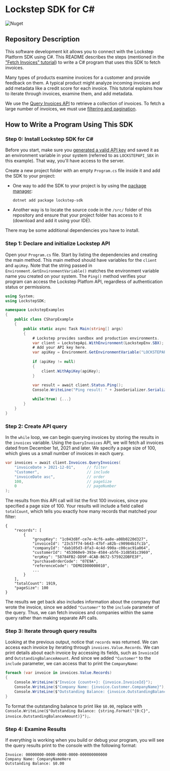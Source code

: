 # Lockstep SDK for C#

![Nuget](https://img.shields.io/nuget/v/LockstepSdk)

## Repository Description

This software development kit allows you to connect with the Lockstep Platform SDK using C#. This README describes the steps (mentioned in the ["Fetch Invoices" tutorial](https://developer.lockstep.io/docs/fetch-invoices)) to write a C# program that uses this SDK to fetch invoices.

Many types of products examine invoices for a customer and provide feedback on them. A typical product might analyze incoming invoices and add metadata like a credit score for each invoice. This tutorial explains how to iterate through invoices, examine them, and add metadata.

We use the [Query Invoices API](https://developer.lockstep.io/reference/get_api-v1-invoices-query) to retrieve a collection of invoices. To fetch a large number of invoices, we must use [filtering and pagination](https://developer.lockstep.io/docs/querying-with-searchlight).

## How to Write a Program Using This SDK

### Step 0: Install Lockstep SDK for C#

Before you start, make sure you [generated a valid API key](https://developer.lockstep.io/docs/api-keys) and saved it as an environment variable in your system (referred to as `LOCKSTEPAPI_SBX` in this example). That way, you'll have access to the server.

Create a new project folder with an empty `Program.cs` file inside it and add the SDK to your project:
- One way to add the SDK to your project is by using the [package manager](https://docs.microsoft.com/en-us/nuget/consume-packages/install-use-packages-dotnet-cli):

    ```
    dotnet add package lockstep-sdk
    ```

- Another way is to locate the source code in the `/src/` folder of this repository and ensure that your project folder has access to it (download and add it using your IDE).

There may be some additional dependencies you have to install.

### Step 1: Declare and initialize Lockstep API

Open your `Program.cs` file. Start by listing the dependencies and creating the main method. This main method should have variables for the `client` and `apiKey`. Note that the string passed in `Environment.GetEnvironmentVariable()` matches the environment variable name you created on your system. The `Ping()` method verifies your program can access the Lockstep Platfom API, regardless of authentication status or permissions. 

```c#
using System;
using LockstepSDK;

namespace LockstepExamples
{
    public class CSharpExample
    {
        public static async Task Main(string[] args)
        { 
            # Lockstep provides sandbox and production environments.
            var client = LockstepApi.WithEnvironment(LockstepEnv.SBX);
            # Add your API key here.
            var apiKey = Environment.GetEnvironmentVariable("LOCKSTEPAPI_SBX");
            
            if (apiKey != null)
            {
                client.WithApiKey(apiKey);
            }
            
            var result = await client.Status.Ping();
            Console.WriteLine("Ping result: " + JsonSerializer.Serialize(result));

            while(true) {...}
        }
    }
}
```

### Step 2: Create API query

In the `while` loop, we can begin querying invoices by storing the results in the `invoices` variable. Using the `QueryInvoices` API, we will fetch all invoices dated from December 1st, 2021 and later. We specify a page size of 100, which gives us a small number of invoices in each query.

```c#
var invoices = await client.Invoices.QueryInvoices(
    "invoiceDate > 2021-12-01",     // filter
    "Customer",                     // include
    "invoiceDate asc",              // order
    100,                            // pageSize
    0                               // pageNumber
);
```

The results from this API call will list the first 100 invoices, since you specified a page size of 100. Your results will include a field called `totalCount`, which tells you exactly how many records that matched your filter:

```
{
    "records": [
        {
            "groupKey": "1c043d8f-ce7e-4cf6-aa8e-a08b0220d327",
            "invoiceId": "23c57f74-b643-47bf-a82b-c90984b1fc1b",
            "companyId": "dab105d3-8fa3-4c4d-990a-c00cac91a064",
            "customerId": "453060e9-393e-4584-a5f6-31d8581c3969",
            "erpKey": "58784FB2-DD9F-4CAB-B672-575922DBFE3F",
            "purchaseOrderCode": "07E9A",
            "referenceCode": "DEMOI000000010",
            ...
        }
    ],
    "totalCount": 1919,
    "pageSize": 100
}
```

The results we get back also includes information about the company that wrote the invoice, since we added `"Customer"` to the `include` parameter of the query. Thus, we can fetch invoices and companies within the same query rather than making separate API calls.

### Step 3: Iterate through query results

Looking at the previous output, notice that `records` was returned. We can access each invoice by iterating through `invoices.Value.Records`. We can print details about each invoice by accessing its fields, such as `InvoiceId` and `OutstandingBalanceAmount`. And since we added `"Customer"` to the `include` parameter, we can access that to print the `CompanyName`:

```c#
foreach (var invoice in invoices.Value.Records)
{
    Console.WriteLine($"Invoice {count++}: {invoice.InvoiceId}");
    Console.WriteLine($"Company Name: {invoice.Customer.CompanyName}");
    Console.WriteLine($"Outstanding Balance: {invoice.OutstandingBalanceAmount}");
}
```

To format the outstanding balance to print like `$0.00`, replace with `Console.WriteLine($"Outstanding Balance: {string.Format("{0:C}", invoice.OutstandingBalanceAmount)}");`.

### Step 4: Examine Results

If everything is working when you build or debug your program, you will see the query results print to the console with the following format:

```
Invoice: 00000000-0000-0000-0000-000000000000
Company Name: CompanyNameHere
Outstanding Balance: $0.00
```
